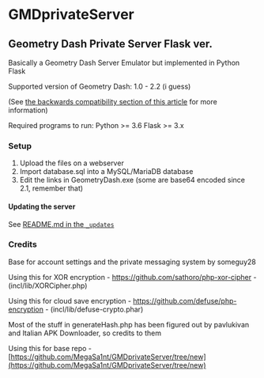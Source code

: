 # GMDprivateServer
## Geometry Dash Private Server Flask ver.
Basically a Geometry Dash Server Emulator but implemented in Python Flask

Supported version of Geometry Dash: 1.0 - 2.2 (i guess)

(See [the backwards compatibility section of this article](https://github.com/Cvolton/GMDprivateServer/wiki/Deliberate-differences-from-real-GD) for more information)

Required programs to run:
Python >= 3.6
Flask >= 3.x

### Setup
1) Upload the files on a webserver
2) Import database.sql into a MySQL/MariaDB database
3) Edit the links in GeometryDash.exe (some are base64 encoded since 2.1, remember that)

#### Updating the server
See [README.md in the `_updates`](_updates/README.md)

### Credits
Base for account settings and the private messaging system by someguy28

Using this for XOR encryption - https://github.com/sathoro/php-xor-cipher - (incl/lib/XORCipher.php)

Using this for cloud save encryption - https://github.com/defuse/php-encryption - (incl/lib/defuse-crypto.phar)

Most of the stuff in generateHash.php has been figured out by pavlukivan and Italian APK Downloader, so credits to them

Using this for base repo - [https://github.com/MegaSa1nt/GMDprivateServer/tree/new](https://github.com/MegaSa1nt/GMDprivateServer/tree/new)
